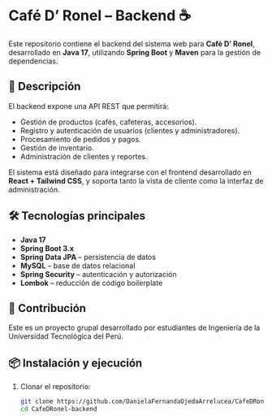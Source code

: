 # Café D’ Ronel – Backend ☕

Este repositorio contiene el backend del sistema web para **Café D’ Ronel**, desarrollado en **Java 17**, utilizando **Spring Boot** y **Maven** para la gestión de dependencias.  

## 🚀 Descripción

El backend expone una API REST que permitirá:  
- Gestión de productos (cafés, cafeteras, accesorios).  
- Registro y autenticación de usuarios (clientes y administradores).  
- Procesamiento de pedidos y pagos.  
- Gestión de inventario.  
- Administración de clientes y reportes.  

El sistema está diseñado para integrarse con el frontend desarrollado en **React + Tailwind CSS**, y soporta tanto la vista de cliente como la interfaz de administración.  

## 🛠️ Tecnologías principales
- **Java 17**  
- **Spring Boot 3.x**  
- **Spring Data JPA** – persistencia de datos  
- **MySQL** – base de datos relacional  
- **Spring Security** – autenticación y autorización  
- **Lombok** – reducción de código boilerplate
  

## 👥 Contribución

Este es un proyecto grupal desarrollado por estudiantes de Ingeniería de la Universidad Tecnológica del Perú.


## 📦 Instalación y ejecución
1. Clonar el repositorio:  
   ```bash
   git clone https://github.com/DanielaFernandaOjedaArrelucea/CafeDRonel-backend.git
   cd CafeDRonel-backend

